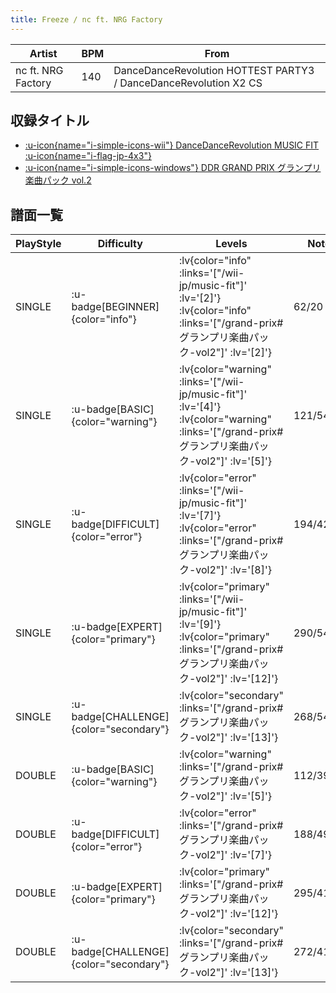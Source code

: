 ```yaml
---
title: Freeze / nc ft. NRG Factory
---
```


|Artist|BPM|From|
|------|---|----|
|nc ft. NRG Factory|140|DanceDanceRevolution HOTTEST PARTY3 / DanceDanceRevolution X2 CS|

## 収録タイトル

- [ :u-icon{name="i-simple-icons-wii"} DanceDanceRevolution MUSIC FIT :u-icon{name="i-flag-jp-4x3"} ](/wii-jp/music-fit)
- [ :u-icon{name="i-simple-icons-windows"} DDR GRAND PRIX グランプリ楽曲パック vol.2](/grand-prix#グランプリ楽曲パック-vol2)

## 譜面一覧

|PlayStyle|Difficulty|Levels|Notes|Movie|
|---------|----------|------|-----|-----|
|SINGLE| :u-badge[BEGINNER]{color="info"} | :lv{color="info" :links='["/wii-jp/music-fit"]' :lv='[2]'}  :lv{color="info" :links='["/grand-prix#グランプリ楽曲パック-vol2"]' :lv='[2]'} |62/20||
|SINGLE| :u-badge[BASIC]{color="warning"} | :lv{color="warning" :links='["/wii-jp/music-fit"]' :lv='[4]'}  :lv{color="warning" :links='["/grand-prix#グランプリ楽曲パック-vol2"]' :lv='[5]'} |121/54||
|SINGLE| :u-badge[DIFFICULT]{color="error"} | :lv{color="error" :links='["/wii-jp/music-fit"]' :lv='[7]'}  :lv{color="error" :links='["/grand-prix#グランプリ楽曲パック-vol2"]' :lv='[8]'} |194/42||
|SINGLE| :u-badge[EXPERT]{color="primary"} | :lv{color="primary" :links='["/wii-jp/music-fit"]' :lv='[9]'}  :lv{color="primary" :links='["/grand-prix#グランプリ楽曲パック-vol2"]' :lv='[12]'} |290/54||
|SINGLE| :u-badge[CHALLENGE]{color="secondary"} | :lv{color="secondary" :links='["/grand-prix#グランプリ楽曲パック-vol2"]' :lv='[13]'} |268/54(23)||
|DOUBLE| :u-badge[BASIC]{color="warning"} | :lv{color="warning" :links='["/grand-prix#グランプリ楽曲パック-vol2"]' :lv='[5]'} |112/39||
|DOUBLE| :u-badge[DIFFICULT]{color="error"} | :lv{color="error" :links='["/grand-prix#グランプリ楽曲パック-vol2"]' :lv='[7]'} |188/49||
|DOUBLE| :u-badge[EXPERT]{color="primary"} | :lv{color="primary" :links='["/grand-prix#グランプリ楽曲パック-vol2"]' :lv='[12]'} |295/41||
|DOUBLE| :u-badge[CHALLENGE]{color="secondary"} | :lv{color="secondary" :links='["/grand-prix#グランプリ楽曲パック-vol2"]' :lv='[13]'} |272/41(23)||
